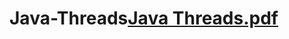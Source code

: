 # Java-Threads[Java Threads.pdf](https://github.com/user-attachments/files/19738505/Java.Threads.pdf)
